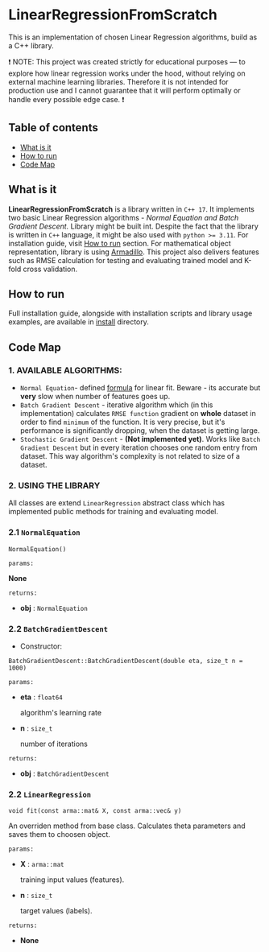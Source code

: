 # LinearRegressionFromScratch

This is an implementation of chosen Linear Regression algorithms, build as a C++ library.

:exclamation: NOTE: This project was created strictly for educational purposes — to explore how linear regression works under the hood, without relying on external machine learning libraries. Therefore it is not intended for production use and I cannot guarantee that it will perform optimally or handle every possible edge case. :exclamation:

## Table of contents
- [What is it](#whatisit)
- [How to run](#howtorun)
- [Code Map](#codemap)

## What is it

**LinearRegressionFromScratch** is a library written in `C++ 17`. It implements two basic Linear Regression algorithms - *Normal Equation and Batch Gradient Descent.* Library might be built int. Despite the fact that the library is written in `C++` language, it might be also used with `python >= 3.11`. For installation guide, visit [How to run](#howtorun) section. For mathematical object representation, library is using [Armadillo](https://arma.sourceforge.net/). This project also delivers features such as RMSE calculation for testing and evaluating trained model and K-fold cross validation.

## How to run
Full installation guide, alongside with installation scripts and library usage examples, are available in [install](./install/) directory.

## Code Map

### 1. AVAILABLE ALGORITHMS:
- `Normal Equation`- defined [formula](https://mathworld.wolfram.com/NormalEquation.html) for linear fit. Beware - its accurate but **very** slow when number of features goes up. 
- `Batch Gradient Descent` - iterative algorithm which (in this implementation) calculates `RMSE function` gradient on **whole** dataset in order to find `minimum` of the function. It is very precise, but it's performance is significantly dropping, when the dataset is getting large.
- `Stochastic Gradient Descent` - **(Not implemented yet)**. Works like `Batch Gradient Descent` but in every iteration chooses one random entry from dataset. This way algorithm's complexity is not related to size of a dataset.

### 2. USING THE LIBRARY

All classes are extend `LinearRegression` abstract class which has implemented public methods for training and evaluating model.

### 2.1 `NormalEquation`

```
NormalEquation() 
```

`params:`

**None**

`returns:`
- **obj** : `NormalEquation`



### 2.2 `BatchGradientDescent`
- Constructor:

```
BatchGradientDescent::BatchGradientDescent(double eta, size_t n = 1000)
```
`params:`
- **eta** : `float64`
    
    algorithm's learning rate
- **n** : `size_t`

    number of iterations

`returns:`
- **obj** : `BatchGradientDescent`

### 2.2 `LinearRegression`


```
void fit(const arma::mat& X, const arma::vec& y)
```
An overriden method from base class. Calculates theta parameters and saves them to choosen object.

`params:`
- **X** : `arma::mat`

    training input values (features).
- **n** : `size_t`

    target values (labels).


`returns:`
- **None**


